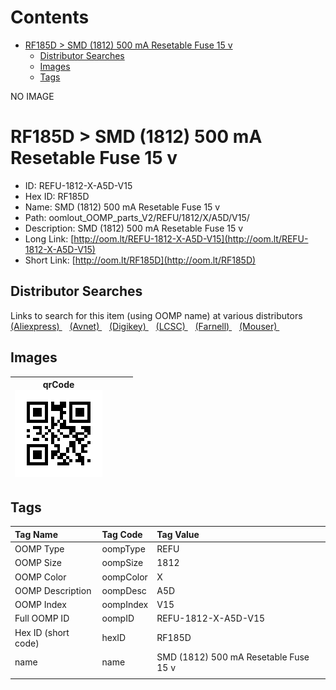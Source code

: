 



Contents
========

* [RF185D > SMD (1812) 500 mA Resetable Fuse 15 v](#rf185d--smd-1812-500-ma-resetable-fuse-15-v)
	* [Distributor Searches](#distributor-searches)
	* [Images](#images)
	* [Tags](#tags)
  
NO IMAGE  
# RF185D > SMD (1812) 500 mA Resetable Fuse 15 v

- ID: REFU-1812-X-A5D-V15
- Hex ID: RF185D
- Name: SMD (1812) 500 mA Resetable Fuse 15 v
- Path: oomlout_OOMP_parts_V2/REFU/1812/X/A5D/V15/
- Description: SMD (1812) 500 mA Resetable Fuse 15 v
- Long Link: [http://oom.lt/REFU-1812-X-A5D-V15](http://oom.lt/REFU-1812-X-A5D-V15)
- Short Link: [http://oom.lt/RF185D](http://oom.lt/RF185D)

## Distributor Searches
  
Links to search for this item (using OOMP name) at various distributors  
[(Aliexpress) ](https://www.aliexpress.com/wholesale?SearchText=SMD+1812+500+mA+Resetable+Fuse+15+v)&nbsp;&nbsp;&nbsp;[(Avnet) ](https://www.avnet.com/shop/us/search/SMD+1812+500+mA+Resetable+Fuse+15+v)&nbsp;&nbsp;&nbsp;[(Digikey) ](https://www.digikey.co.uk/en/products/result?s=SMD+1812+500+mA+Resetable+Fuse+15+v)&nbsp;&nbsp;&nbsp;[(LCSC) ](https://www.lcsc.com/search?q=SMD+1812+500+mA+Resetable+Fuse+15+v)&nbsp;&nbsp;&nbsp;[(Farnell) ](https://uk.farnell.com/search?st=SMD+1812+500+mA+Resetable+Fuse+15+v)&nbsp;&nbsp;&nbsp;[(Mouser) ](https://www.mouser.com/c/?q=SMD+1812+500+mA+Resetable+Fuse+15+v)&nbsp;&nbsp;&nbsp;
## Images
  

|qrCode<br>[![](https://raw.githubusercontent.com/oomlout/oomlout_OOMP_parts_V2/main/REFU/1812/X/A5D/V15/qrCode_140.png)](https://github.com/oomlout/oomlout_OOMP_parts_V2/tree/main/REFU/1812/X/A5D/V15/qrCode.png)||||
| :---: | :---: | :---: | :---: |

## Tags
  

|Tag Name|Tag Code|Tag Value|
| :--- | :--- | :--- |
|OOMP Type|oompType|REFU|
|OOMP Size|oompSize|1812|
|OOMP Color|oompColor|X|
|OOMP Description|oompDesc|A5D|
|OOMP Index|oompIndex|V15|
|Full OOMP ID|oompID|REFU-1812-X-A5D-V15|
|Hex ID (short code)|hexID|RF185D|
|name|name|SMD (1812) 500 mA Resetable Fuse 15 v|
||||
